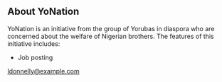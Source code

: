 
## About YoNation

YoNation is an initiative from the group of Yorubas in diaspora who are concerned about the welfare of Nigerian brothers. The features of this initiative includes:

- Job posting

ldonnelly@example.com
